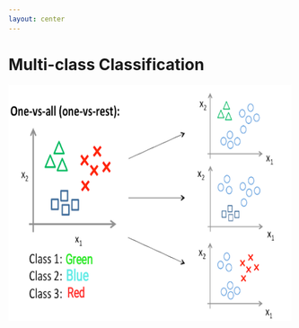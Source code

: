 ```yaml
---
layout: center
---
```


# Multi-class Classification

<img alt="multi" src="/images/one-vs-rest.png" style="width: 720px; height: 420px"  />
